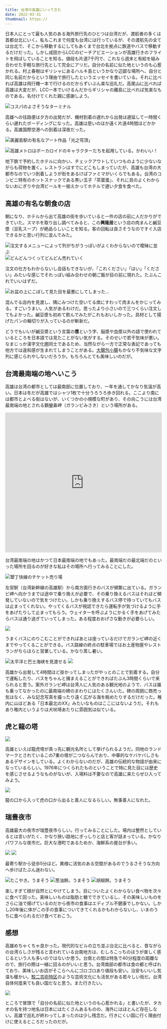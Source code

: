 ```yaml
---
title: 台湾の高雄にいってきた
date: 2022-03-31
thumbnail: https://
---
```


日本人にとって最も人気のある海外旅行先のひとつは台湾だが、渡航者の多くは首都台北にいく。私もこれまで何度も台湾には行っているが、その渡航先の全ては台北で、そこから移動するにしてもあくまで台北を拠点に鉄道やバスで移動するだけだった。しかし成田からLCCのピーチアビエーションが高雄行きのフライトを飛ばしていることを知る。値段も片道7千円で、これなら週末と有給を組み合わせた手軽な旅行先として完全にアリだ。自分の名前に似た地というのも心惹かれる。村上春樹はギリシャにあるハルキ島というかなり辺鄙な場所へ、自分と同じ名前だからという理由で旅行したというエッセイを書いている。それに比べれば高雄は飛行機一本で行けるのだからずいぶん楽な巡礼だ。高尾山に比べれば高雄は大変だが、LCC一本でいけるんだからギリシャの離島に比べれば気楽なものである。名付けてくれた親に感謝しよう。

![コスパのよさそうなターミナル](https://img.xar.sh/i-LxrCdMD-X2.jpg)

高雄への往路便は夕方の出発だが、機材到着の遅れから出発は遅延して一時間くらい遅れたボーディングになった。高雄は思いのほか遠く片道4時間ほどかかる。高雄国際空港への到着は深夜だった。

![美麗島駅の有名なアート作品「光之穹頂」](https://img.xar.sh/i-DS2Zb3T-X2.jpg)

![高雄メトロはボーカロイドのキャラクターたちを起用している。かわいい！](https://img.xar.sh/i-kfLBMMV-X2.jpg)

地下鉄で予約したホテルに向かい、チェックアウトしていつものように少ないながらも荷物を置く。レストランはすでにどこもしまっていたが、高雄も台湾の大都市なのでいつ到着しようが街をあるけばファミマがいくらでもある。台湾のコンビニ特有のホットスナックである黒い玉子「茶葉蛋」、それに具のよくわからないおにぎりや台湾ビールを一揃えかってホテルで遅い夕食を食べた。

## 高雄の有名な朝食の店

朝になり、ホテルから出て高雄の街を歩いていると一件の店の前に人だかりができていた。スマホを取り出し調べてみると、この**興隆居**という店の肉まんと鹹豆漿（豆乳スープ）が絶品らしいことを知る。客の回転は良さそうなのですぐ入店できるかと思い行列に並んでみた。

![注文するメニューによって列がちがうっぽいがよくわからないので曖昧に並ぶ](https://img.xar.sh/i-8t87zR6-X2.jpg)
![どんどんつくってどんどん売れていく](https://img.xar.sh/i-9JQgL8W-X2.jpg)

注文の仕方もわからないし会話もできないが、「これください」「はい」「ください」みたいな感じでそれっぽい組み合わせの朝ご飯が目の前に現れた。たぶんこれでいいはずだ。

![お盆の上にこぼして見た目を最悪にしてしまった…](https://img.xar.sh/i-LSSKkzX-X2.jpg)

混んでる店内を見渡し、隅にみつけた空いてる席にすわって肉まんをかじってみる。すごいうまい。人気があるわけだ。思ったより小さいので三つくらい注文してもよかった。鹹豆漿も初めて飲んでみたがこれもおいしかった。具材として揚げたパンの輪切りが入っているのが斬新だ。

どうでもいいが鹹豆漿という言葉の**漿**という字、脳漿や血漿以外の語で使われているところを日本語では見たことがない気がする。そのせいで若干気味が悪い。なまじっか漢字文化圏同士であるため、当然ながら一方で正常な表記であっても他方では違和感が生まれてしまうことがある。[大腸包小腸](https://ja.wikipedia.org/wiki/%E5%A4%A7%E8%85%B8%E5%8C%85%E5%B0%8F%E8%85%B8)もかなり不気味な文字列に感じられやしないだろうか。もちろんとても美味しいのだが。

## 台湾最南端の地へいこう

高雄は台湾の都市としては最南部に位置しており、一年を通してかなり気温が高い。日本は冬だが高雄ではシャツ1枚で十分うろうろ歩き回れる。ここより南には都市とよべる街はないが、いくつかの小規模な町があり、その向こうには台湾最南端の地とされる鵝鑾鼻岬（ガランビみさき）という場所がある。

<iframe src="https://www.google.com/maps/embed?pb=!1m18!1m12!1m3!1d1711966.8618416712!2d119.99555783169973!3d22.17592433395381!2m3!1f0!2f0!3f0!3m2!1i1024!2i768!4f13.1!3m3!1m2!1s0x3471ad7c50472909%3A0xb15ab771203952e7!2sTaiwan%20Southernmost%20Point!5e0!3m2!1sen!2sar!4v1648643041296!5m2!1sen!2sar" width="100%" height="450" style="border:0;" allowfullscreen="" loading="lazy" referrerpolicy="no-referrer-when-downgrade"></iframe>

台湾最南端の地はかつて日本最南端の地でもあった。最南端だの最北端だのといった場所を回るのが好きな私はその場所へ行ってみることにした。

![墾丁快線のチケット売り場](https://img.xar.sh/i-k8Z7CN5-X2.jpg)

左営駅（台湾新幹線の高雄駅）から南方面行きのバスが頻繁に出ている。ガランビ岬へ向かうまでは途中で乗り換えが必要で、その乗り換えるバスはそれほど頻発していないので気をつけたい。しかも乗り換えするバス停で待っていてもバスは止まってくれない。やってくるバスが視認できたら運転手が気づけるように手をあげたりして止まってもらう。ウェイターを呼ぶようにかるく手をあげてみたらバスは通り過ぎていってしまった。ある程度おおげさな動きが必要らしい。

![](https://img.xar.sh/i-jPF5cL5-X2.jpg)

うまくバスにのりこむことができればあとは座っているだけでガランビ岬の近くまでやってくることができる。バス路線の終点の駐車場ではお土産物屋やレストランがちらほらと営業している。かなり蒸し暑い。

![太平洋と巴士海峡を見渡せる](https://img.xar.sh/i-WF3DzKJ-X2.jpg)
![](https://img.xar.sh/i-GzLnkrN-X2.jpg)

高雄から出発して4時間ほど掛かってしまったがやっとのことで到着する。自分で運転したり、バスをちゃんと捕まえることができればたぶん3時間くらいで来られると思う。案外ガランビ岬は台湾人に人気のある観光地のようで、バスは誰も乗ってなかったのに最南端の碑のまわりにはたくさんいた。碑の周囲に商売っ気はなく、みな記念写真を撮ったり遠く広がる海を眺めたりするだけだった。稚内に山ほどある「日本最北のXX」みたいなものはここにはないようだ。それもあり稚内というよりは犬吠埼あたりに雰囲気は似ている。

## 虎と龍の塔

![](https://img.xar.sh/i-6M5T7sb-X2.jpg)

高雄といえば龍虎塔が真っ先に観光名所として挙げられるようだ。同地のランドマークとされているこの7重の塔が二つならんでおり、中華的なケバケバしさもあるデザインをしている。よくわからないのだが、高雄の伝統的な物語が由来になっているらしい。1976年につくられたものということで特に見た目には歴史を感じさせるようなものがないが、入場料は不要なので高雄に来たらぜひ入ってみよう。

![](https://img.xar.sh/i-JJdkBCx-X2.jpg)

龍の口から入って虎の口から出ると善人になるらしい。無事善人になれた。

## 瑞豊夜市

高雄最大の夜市が瑞豊夜市らしい。行ってみることにした。場内は整然としているとは言いがたく、かなり狭い路地にぎっしりと店と客が詰まっている。かなりパワフルな夜市だ。巨大な港町であるためか、海鮮系の屋台が多い。

![](https://img.xar.sh/i-FdWTLLB-X2.jpg)
![](https://img.xar.sh/i-k5sSg8n-X2.jpg)

最寄り駅から徒歩5分ほど。異様に活気のある空間があるのでうるさそうな方向へ歩けばたぶん迷わない。

![たこやき。うまそう](https://img.xar.sh/i-tFLpbcp-X2.jpg)
![葱油餅。うまそう](https://img.xar.sh/i-bhw64Th-X2.jpg)
![胡椒餅。うまそう](https://img.xar.sh/i-ZDXLcc5-X2.jpg)

楽しすぎて顔が自然とにやけてしまう。目についたよくわからない食べ物を次々に食べて回った。美味しいものは脂肪と糖でできているし、その美味しいものをさらに油で揚げているのだから夜市の食事はエディブル不健康でしかない。しかし20年後に体がこの手の食事についてきてくれるかもわからないし、いまのうちに食べられるだけ食べておこう。

## 感想

高雄めちゃくちゃ良かった。現代的なビルの立ち並ぶ台北に比べると、昔ながらの台湾らしさが残ると言われている台南地方は、むしろこっちのほうが楽しく感じるという人も多いのではないか思う。台南との間は特急で40分程度の距離なので、旅行の際は一緒に回るのがいいと思う。台湾南部の都市は食の都と呼ばれており、美味しいお店がそこらへんにゴロゴロあり値段も安い。治安もいいし気温も暖かい。[駁二芸術特区](https://ja.wikipedia.org/wiki/%E9%A7%81%E4%BA%8C%E8%8A%B8%E8%A1%93%E7%89%B9%E5%8C%BA)のような芸術文化にも活気がある若々しい街だ。台湾自体何度来ても良い国だなと思う。また行きたい。

![](https://img.xar.sh/i-9vVcXcb-X2.jpg)

ところで冒頭で「自分の名前に似た地というのも心惹かれる」と書いたが、タカオの名を持つ地名は日本にはたくさんあるものの、海外にはほとんど存在しない。高雄で巡礼が終わってしまったのは少し残念だ。行きにくい国に行く理由付けに使えるところだったのだが。
